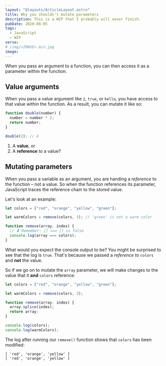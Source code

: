 ```yaml
---
layout: "@layouts/ArticleLayout.astro"
title: Why you shouldn't mutate parameters
description: This is a WIP that I probably will never finish.
pubDate: 2020-08-05
tags:
  - JavaScript
  - WIP
verse:
# /img/<IMAGE>.min.jpg
image:
---
```


<!-- https://repl.it/@SeanMcP/why-you-shouldnt-mutate-parameters -->

When you pass an argument to a function, you can then access it as a parameter within the function.

## Value arguments

When you pass a value argument like `2`, `true`, or `hello`, you have access to that value within the function. As a result, you can mutate it like so:

```js
function double(number) {
  number = number * 2;
  return number;
}

double(2); // 4
```

1. A **value**, or
2. A **reference** to a value?

<!-- ## Values and references

When you declare a variable in JavaScript, you are doing two things: 1) storing a value in memory, and 2) creating a reference to that value. Take the following code:

```js
let name = 'sean'
```

With this expression, I am storing the string `'sean'` in memory, and then creating the variable `name` that references that value. -->

## Mutating parameters

When you pass a variable as an argument, you are handing a _reference_ to the function – not a value. So when the function references its parameter, JavaScript traces the reference chain to the stored value.

Let's look at an example:

```js
let colors = ["red", "orange", "yellow", "green"];

let warmColors = remove(colors, 3); // 'green' is not a warm color

function remove(array, index) {
  // 🎗 Remember: [] === [] is false
  console.log(array === colors);
}
```

What would you expect the console output to be? You might be surprised to see that the log is `true`. That's because we passed a _reference to_ `colors` and **not** the value.

So if we go on to mutate the `array` parameter, we will make changes to the value that it **and** `colors` reference:

```js
let colors = ["red", "orange", "yellow", "green"];

let warmColors = remove(colors, 3);

function remove(array, index) {
  array.splice(index);
  return array;
}

console.log(colors);
console.log(warmColors);
```

The log after running our `remove()` function shows that `colors` has been modified:

```shell
[ 'red', 'orange', 'yellow' ]
[ 'red', 'orange', 'yellow' ]
```
